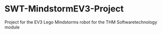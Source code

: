 # SWT-MindstormEV3-Project
Project for the EV3 Lego Mindstorms robot for the THM Softwaretechnology module
